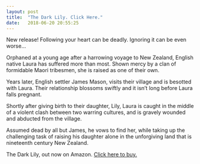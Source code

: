 ```yaml
---
layout: post
title:  "The Dark Lily. Click Here."
date:   2018-06-20 20:55:25
---
```


 

New release! Following your heart can be deadly. Ignoring it can be even worse...

Orphaned at a young age after a harrowing voyage to New Zealand, English native Laura has suffered more than most. Shown mercy by a clan of formidable Maori tribesmen, she is raised as one of their own.

Years later, English settler James Mason, visits their village and is besotted with Laura. Their relationship blossoms swiftly and it isn’t long before Laura falls pregnant.

Shortly after giving birth to their daughter, Lily, Laura is caught in the middle of a violent clash between two warring cultures, and is gravely wounded and abducted from the village.

Assumed dead by all but James, he vows to find her, while taking up the challenging task of raising his daughter alone in the unforgiving land that is nineteenth century New Zealand.
 
The Dark Lily, out now on Amazon. [Click here to buy.](https://www.amazon.com/dp/B07G4FVC2B?fbclid=IwAR2kfsP52mXj1a7OdCB4eiZydPX_sS8AiXWlBojcBnFdVBWfq-RAG1il1IQ)



